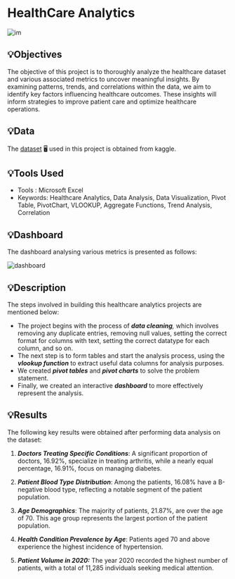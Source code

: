 # HealthCare Analytics 

![im](https://github.com/user-attachments/assets/082ebd00-7a2c-44e4-a26e-51d7a6c7e210)

## 💡Objectives
The objective of this project is to thoroughly analyze the healthcare dataset and various associated metrics to uncover meaningful insights. By examining patterns, trends, and correlations within the data, we aim to identify key factors influencing healthcare outcomes. These insights will inform strategies to improve patient care and optimize healthcare operations.

## 💡Data 
The [dataset](https://www.kaggle.com/datasets/prasad22/healthcare-dataset) :desktop_computer: used in this project is obtained from kaggle. 

## 💡Tools Used
* Tools : Microsoft Excel
* Keywords: Healthcare Analytics, Data Analysis, Data Visualization, Pivot Table, PivotChart, VLOOKUP, Aggregate Functions, Trend Analysis, Correlation 

## 💡Dashboard 
The dashboard analysing various metrics is presented as follows:

![dashboard](https://github.com/user-attachments/assets/16a1649a-1813-4b26-9b43-d6d7d1c7146a)

## 💡Description 
The steps involved in building this healthcare analytics projects are mentioned below:
* The project begins with the process of _**data cleaning**,_ which involves removing any duplicate entries, removing null values, setting the correct format for columns with text, setting the correct datatype for each column, and so on.
* The next step is to form tables and start the analysis process, using the _**vlookup function**_ to extract useful data columns for analysis purposes.
* We created _**pivot tables**_ and _**pivot charts**_ to solve the problem statement.
* Finally, we created an interactive _**dashboard**_ to more effectively represent the analysis.
 
## 💡Results
The following key results were obtained after performing data analysis on the dataset:
1. _**Doctors Treating Specific Conditions**_:
A significant proportion of doctors, 16.92%, specialize in treating arthritis, while a nearly equal percentage, 16.91%, focus on managing diabetes.

2. _**Patient Blood Type Distribution**_:
Among the patients, 16.08% have a B-negative blood type, reflecting a notable segment of the patient population.

3. _**Age Demographics**_:
The majority of patients, 21.87%, are over the age of 70. This age group represents the largest portion of the patient population.

4. _**Health Condition Prevalence by Age**_:
Patients aged 70 and above experience the highest incidence of hypertension.

5. _**Patient Volume in 2020:**_
The year 2020 recorded the highest number of patients, with a total of 11,285 individuals seeking medical attention.
